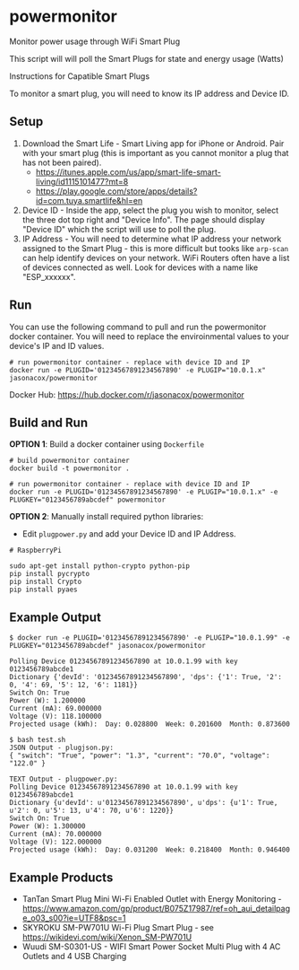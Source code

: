 # powermonitor
Monitor power usage through WiFi Smart Plug

This script will will poll the Smart Plugs for state and energy usage (Watts)

Instructions for Capatible Smart Plugs

To monitor a smart plug, you will need to know its IP address and Device ID.

## Setup
1. Download the Smart Life - Smart Living app for iPhone or Android. Pair with your smart plug (this is important as you cannot monitor a plug that has not been paired).  
	* https://itunes.apple.com/us/app/smart-life-smart-living/id1115101477?mt=8
	* https://play.google.com/store/apps/details?id=com.tuya.smartlife&hl=en
2. Device ID - Inside the app, select the plug you wish to monitor, select the three dot top right and "Device Info".  The page should display "Device ID" which the script will use to poll the plug.
3. IP Address - You will need to determine what IP address your network assigned to the Smart Plug - this is more difficult but tooks like `arp-scan` can help identify devices on your network.  WiFi Routers often have a list of devices connected as well.  Look for devices with a name like "ESP_xxxxxx".

## Run
You can use the following command to pull and run the powermonitor docker container.  You will need to replace the enviroinmental values to your device's IP and ID values.

```
# run powermonitor container - replace with device ID and IP 
docker run -e PLUGID='01234567891234567890' -e PLUGIP="10.0.1.x" jasonacox/powermonitor
```

Docker Hub: https://hub.docker.com/r/jasonacox/powermonitor

## Build and Run

**OPTION 1**: Build a docker container using `Dockerfile`
```
# build powermonitor container
docker build -t powermonitor .

# run powermonitor container - replace with device ID and IP 
docker run -e PLUGID='01234567891234567890' -e PLUGIP="10.0.1.x" -e PLUGKEY="0123456789abcdef" powermonitor
```

**OPTION 2**: Manually install required python libraries:  

* Edit `plugpower.py` and add your Device ID and IP Address.

```
# RaspberryPi 

sudo apt-get install python-crypto python-pip
pip install pycrypto
pip install Crypto
pip install pyaes
```

## Example Output
```
$ docker run -e PLUGID='01234567891234567890' -e PLUGIP="10.0.1.99" -e PLUGKEY="0123456789abcdef" jasonacox/powermonitor

Polling Device 01234567891234567890 at 10.0.1.99 with key 0123456789abcde1
Dictionary {'devId': '01234567891234567890', 'dps': {'1': True, '2': 0, '4': 69, '5': 12, '6': 1181}}
Switch On: True
Power (W): 1.200000
Current (mA): 69.000000
Voltage (V): 118.100000
Projected usage (kWh):  Day: 0.028800  Week: 0.201600  Month: 0.873600

$ bash test.sh 
JSON Output - plugjson.py:
{ "switch": "True", "power": "1.3", "current": "70.0", "voltage": "122.0" }

TEXT Output - plugpower.py:
Polling Device 01234567891234567890 at 10.0.1.99 with key 0123456789abcde1
Dictionary {u'devId': u'01234567891234567890', u'dps': {u'1': True, u'2': 0, u'5': 13, u'4': 70, u'6': 1220}}
Switch On: True
Power (W): 1.300000
Current (mA): 70.000000
Voltage (V): 122.000000
Projected usage (kWh):  Day: 0.031200  Week: 0.218400  Month: 0.946400

```

## Example Products 
* TanTan Smart Plug Mini Wi-Fi Enabled Outlet with Energy Monitoring - https://www.amazon.com/gp/product/B075Z17987/ref=oh_aui_detailpage_o03_s00?ie=UTF8&psc=1
* SKYROKU SM-PW701U Wi-Fi Plug Smart Plug - see https://wikidevi.com/wiki/Xenon_SM-PW701U
* Wuudi SM-S0301-US - WIFI Smart Power Socket Multi Plug with 4 AC Outlets and 4 USB Charging
